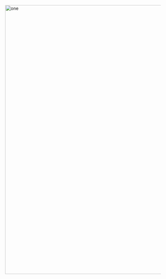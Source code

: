 <img width="870" alt="one" src="https://user-images.githubusercontent.com/49156359/140549693-666a7a72-c4ec-49b8-a3ae-117112fcd3f1.png">
